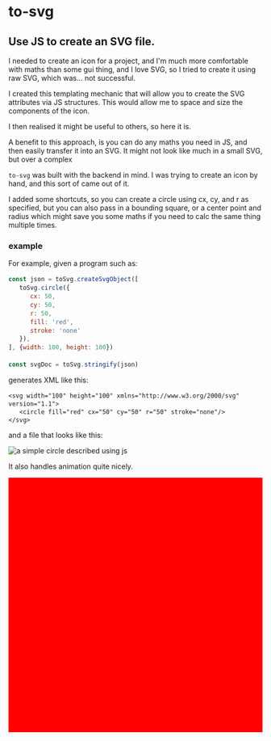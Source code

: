 # to-svg

## Use JS to create an SVG file.

I needed to create an icon for a project, and I'm much more comfortable with maths than some gui thing, and I love SVG, so I tried to create it using raw SVG, which was... not successful.

I created this templating mechanic that will allow you to create the SVG attributes via JS structures. This would allow me to space and size the components of the icon.

I then realised it might be useful to others, so here it is.

A benefit to this approach, is you can do any maths you need in JS, and then easily transfer it into an SVG. It might not look like much in a small SVG, but over a complex

`to-svg` was built with the backend in mind. I was trying to create an icon by hand, and this sort of came out of it.

I added some shortcuts, so you can create a circle using cx, cy, and r as specified, but you can also pass in a bounding square, or a center point and radius which might save you some maths if you need to calc the same thing multiple times.

### example
For example, given a program such as:

```js
const json = toSvg.createSvgObject([
   toSvg.circle({
      cx: 50,
      cy: 50,
      r: 50,
      fill: 'red',
      stroke: 'none'
   }),
], {width: 100, height: 100})

const svgDoc = toSvg.stringify(json)
```

generates XML like this:

```SVG
<svg width="100" height="100" xmlns="http://www.w3.org/2000/svg" version="1.1">
   <circle fill="red" cx="50" cy="50" r="50" stroke="none"/>
</svg>
```

and a file that looks like this:

![a simple circle described using js](./out/circle.svg)

It also handles animation quite nicely.

![a really ugly animation](./tests/__out__/animation_circle_radius.svg)


